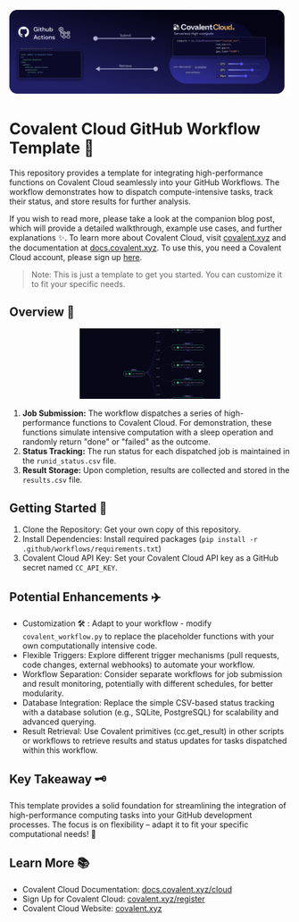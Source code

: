 <p align="center">
  <img src="./assets/banner.png" />
</p>

# Covalent Cloud GitHub Workflow Template 🚀

This repository provides a template for integrating high-performance functions on Covalent Cloud seamlessly into your GitHub Workflows. The workflow demonstrates how to dispatch compute-intensive tasks, track their status, and store results for further analysis. 

If you wish to read more, please take a look at the companion blog post, which will provide a detailed walkthrough, example use cases, and further explanations ✨. To learn more about Covalent Cloud, visit [covalent.xyz](https://www.covalent.xyz) and the documentation at [docs.covalent.xyz](https://docs.covalent.xyz/). To use this, you need a Covalent Cloud account, please sign up [here](https://app.covalent.xyz/register).


> Note: This is just a template to get you started. You can customize it to fit your specific needs.

## Overview 📝

<p align="center">
  <img src="./assets/workflow.gif" width="50%" />
</p>


1. **Job Submission:** The workflow dispatches a series of high-performance functions to Covalent Cloud. For demonstration, these functions simulate intensive computation with a sleep operation and randomly return "done" or "failed" as the outcome.
2. **Status Tracking:** The run status for each dispatched job is maintained in the `runid_status.csv` file.
3. **Result Storage:** Upon completion, results are collected and stored in the `results.csv` file.

## Getting Started 👐

1. Clone the Repository: Get your own copy of this repository.
2. Install Dependencies: Install required packages (`pip install -r .github/workflows/requirements.txt`)
3. Covalent Cloud API Key: Set your Covalent Cloud API key as a GitHub secret named `CC_API_KEY`.


## Potential Enhancements ✈️

- Customization 🛠️ : Adapt to your workflow - modify `covalent_workflow.py` to replace the placeholder functions with your own computationally intensive code.
- Flexible Triggers:  Explore different trigger mechanisms (pull requests, code changes, external webhooks) to automate your workflow.
- Workflow Separation: Consider separate workflows for job submission and result monitoring, potentially with different schedules, for better modularity.
- Database Integration:  Replace the simple CSV-based status tracking with a database solution (e.g., SQLite, PostgreSQL) for scalability and advanced querying.
- Result Retrieval: Use Covalent primitives (cc.get_result) in other scripts or workflows to retrieve results and status updates for tasks dispatched within this workflow.

## Key Takeaway 🗝️

This template provides a solid foundation for streamlining the integration of high-performance computing tasks into your GitHub development processes. The focus is on flexibility – adapt it to fit your specific computational needs! 💪

## Learn More 📚

- Covalent Cloud Documentation: [docs.covalent.xyz/cloud](https://docs.covalent.xyz/)
- Sign Up for Covalent Cloud: [covalent.xyz/register](https://app.covalent.xyz/register)
- Covalent Cloud Website: [covalent.xyz](https://www.covalent.xyz)
